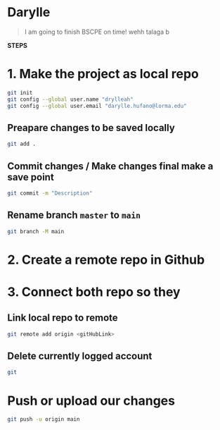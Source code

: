 # Darylle

> I am going to finish BSCPE on time! wehh talaga b

**STEPS**

# 1. Make the project as local repo
```bash
git init
git config --global user.name "drylleah"
git config --global user.email "darylle.hufano@lorma.edu"
```
## Preapare changes to be saved locally
```bash
git add . 
```
## Commit changes / Make changes final make a save point
```bash
git commit -m "Description"
```
## Rename branch `master` to `main`
```bash
git branch -M main
```

# 2. Create a remote repo in Github




# 3. Connect both repo so they 
## Link local repo to remote
```bash
git remote add origin <gitHubLink>
```

## Delete currently logged account
```bash
git 
```

# Push or upload our changes
```bash
git push -u origin main
```